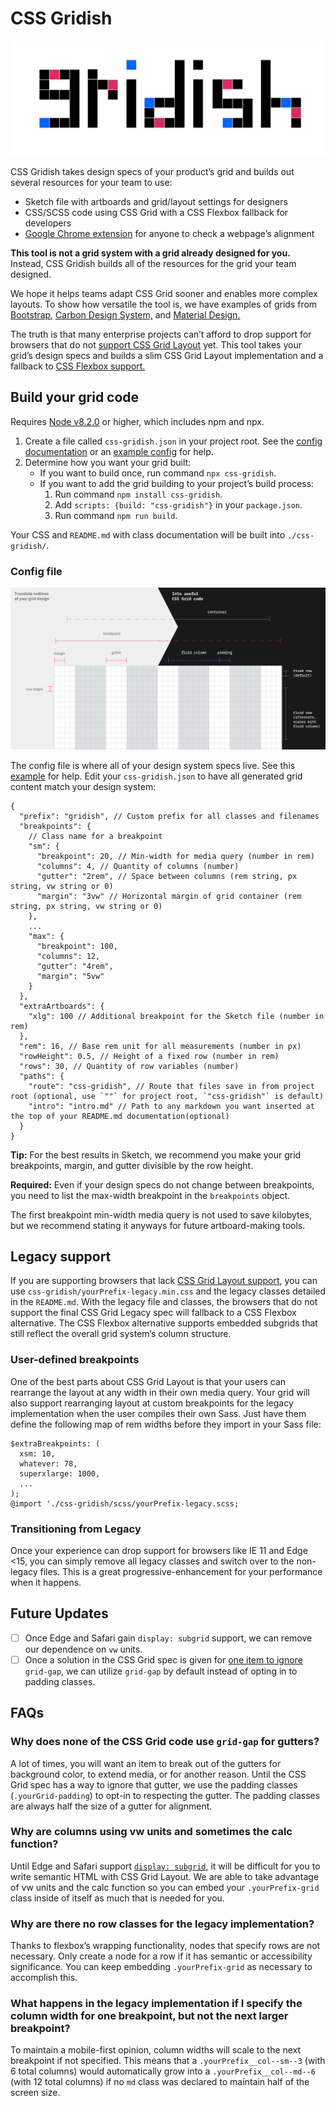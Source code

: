 # CSS Gridish

![CSS Gridish Logo](/graphics/gridish_3times.gif?raw=true)

CSS Gridish takes design specs of your product’s grid and builds out several resources for your team to use:

* Sketch file with artboards and grid/layout settings for designers
* CSS/SCSS code using CSS Grid with a CSS Flexbox fallback for developers
* [Google Chrome extension](https://chrome.google.com/webstore/detail/css-gridish/ebhcneoilkamaddhlphlehojpcooobgc) for anyone to check a webpage’s alignment

**This tool is not a grid system with a grid already designed for you.** Instead, CSS Gridish builds all of the resources for the grid your team designed.

We hope it helps teams adapt CSS Grid sooner and enables more complex layouts. To show how versatile the tool is, we have examples of grids from [Bootstrap,](https://ibm.github.io/css-gridish/examples/bootstrap/index.html) [Carbon Design System,](https://ibm.github.io/css-gridish/examples/carbon/index.html) and [Material Design.](https://ibm.github.io/css-gridish/examples/material/index.html)

The truth is that many enterprise projects can’t afford to drop support for browsers that do not [support CSS Grid Layout](https://developer.mozilla.org/en-US/docs/Web/CSS/grid#Browser_compatibility) yet. This tool takes your grid’s design specs and builds a slim CSS Grid Layout implementation and a fallback to [CSS Flexbox support.](https://developer.mozilla.org/en-US/docs/Web/CSS/CSS_Flexible_Box_Layout#Browser_compatibility)

## Build your grid code

Requires [Node v8.2.0](https://nodejs.org/en/) or higher, which includes npm and npx.

1. Create a file called `css-gridish.json` in your project root. See the [config documentation](#config-file) or an [example config](./examples/material/css-gridish.json) for help.
2. Determine how you want your grid built:
   * If you want to build once, run command `npx css-gridish`.
   * If you want to add the grid building to your project’s build process:
     1. Run command `npm install css-gridish`.
     2. Add `scripts: {build: "css-gridish"}` in your `package.json`.
     3. Run command `npm run build`.

Your CSS and `README.md` with class documentation will be built into `./css-gridish/`.

### Config file

![CSS Gridish takes design redlines and makes developer-friendly code](/graphics/configDiagram.png?raw=true)

The config file is where all of your design system specs live. See this [example](./examples/carbon/css-gridish.json) for help. Edit your `css-gridish.json` to have all generated grid content match your design system:

```
{
  "prefix": "gridish", // Custom prefix for all classes and filenames
  "breakpoints": {
    // Class name for a breakpoint
    "sm": {
      "breakpoint": 20, // Min-width for media query (number in rem)
      "columns": 4, // Quantity of columns (number)
      "gutter": "2rem", // Space between columns (rem string, px string, vw string or 0)
      "margin": "3vw" // Horizontal margin of grid container (rem string, px string, vw string or 0)
    },
    ...
    "max": {
      "breakpoint": 100,
      "columns": 12,
      "gutter": "4rem",
      "margin": "5vw"
    }
  },
  "extraArtboards": {
    "xlg": 100 // Additional breakpoint for the Sketch file (number in rem)
  },
  "rem": 16, // Base rem unit for all measurements (number in px)
  "rowHeight": 0.5, // Height of a fixed row (number in rem)
  "rows": 30, // Quantity of row variables (number)
  "paths": {
    "route": "css-gridish", // Route that files save in from project root (optional, use `""` for project root, `"css-gridish"` is default)
    "intro": "intro.md" // Path to any markdown you want inserted at the top of your README.md documentation(optional)
  }
}
```

**Tip:** For the best results in Sketch, we recommend you make your grid breakpoints, margin, and gutter divisible by the row height.

**Required:** Even if your design specs do not change between breakpoints, you need to list the max-width breakpoint in the `breakpoints` object.

The first breakpoint min-width media query is not used to save kilobytes, but we recommend stating it anyways for future artboard-making tools.

## Legacy support

If you are supporting browsers that lack [CSS Grid Layout support](https://developer.mozilla.org/en-US/docs/Web/CSS/grid#Browser_compatibility), you can use `css-gridish/yourPrefix-legacy.min.css` and the legacy classes detailed in the `README.md`. With the legacy file and classes, the browsers that do not support the final CSS Grid Legacy spec will fallback to a CSS Flexbox alternative. The CSS Flexbox alternative supports embedded subgrids that still reflect the overall grid system’s column structure.

### User-defined breakpoints

One of the best parts about CSS Grid Layout is that your users can rearrange the layout at any width in their own media query. Your grid will also support rearranging layout at custom breakpoints for the legacy implementation when the user compiles their own Sass. Just have them define the following map of rem widths before they import in your Sass file:

```
$extraBreakpoints: (
  xsm: 10,
  whatever: 78,
  superxlarge: 1000,
  ...
);
@import './css-gridish/scss/yourPrefix-legacy.scss;
```

### Transitioning from Legacy

Once your experience can drop support for browsers like IE 11 and Edge <15, you can simply remove all legacy classes and switch over to the non-legacy files. This is a great progressive-enhancement for your performance when it happens.

## Future Updates

* [ ] Once Edge and Safari gain `display: subgrid` support, we can remove our dependence on `vw` units.
* [ ] Once a solution in the CSS Grid spec is given for [one item to ignore](https://github.com/w3c/csswg-drafts/issues/2117) `grid-gap`, we can utilize `grid-gap` by default instead of opting in to padding classes.

## FAQs

### Why does none of the CSS Grid code use `grid-gap` for gutters?

A lot of times, you will want an item to break out of the gutters for background color, to extend media, or for another reason. Until the CSS Grid spec has a way to ignore that gutter, we use the padding classes (`.yourGrid-padding`) to opt-in to respecting the gutter. The padding classes are always half the size of a gutter for alignment.

### Why are columns using vw units and sometimes the calc function?

Until Edge and Safari support
[`display: subgrid`](https://developer.mozilla.org/en-US/docs/Web/CSS/display#Browser_compatibility),
it will be difficult for you to write semantic HTML with CSS Grid Layout. We are
able to take advantage of vw units and the calc function so you can embed your
`.yourPrefix-grid` class inside of itself as much that is needed for you.

### Why are there no row classes for the legacy implementation?

Thanks to flexbox’s wrapping functionality, nodes that specify rows are not necessary. Only create a node for a row if it has semantic or accessibility significance. You can keep embedding `.yourPrefix-grid` as necessary to accomplish this.

### What happens in the legacy implementation if I specify the column width for one breakpoint, but not the next larger breakpoint?

To maintain a mobile-first opinion, column widths will scale to the next breakpoint if not specified. This means that a `.yourPrefix__col--sm--3` (with 6 total columns) would automatically grow into a `.yourPrefix__col--md--6` (with 12 total columns) if no `md` class was declared to maintain half of the screen size.
